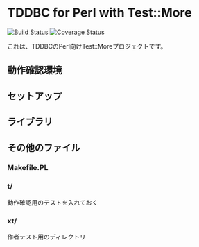 # TDDBC for Perl with Test::More
[![Build Status](https://travis-ci.org/SpringMT/perl_test_more.png?branch=master)](https://travis-ci.org/SpringMT/perl_test_more) [![Coverage Status](https://coveralls.io/repos/SpringMT/perl_test_more/badge.png)](https://coveralls.io/r/SpringMT/perl_test_more)

これは、TDDBCのPerl向けTest::Moreプロジェクトです。

## 動作確認環境

## セットアップ

## ライブラリ

## その他のファイル
### Makefile.PL

### t/
動作確認用のテストを入れておく

### xt/
作者テスト用のディレクトリ

